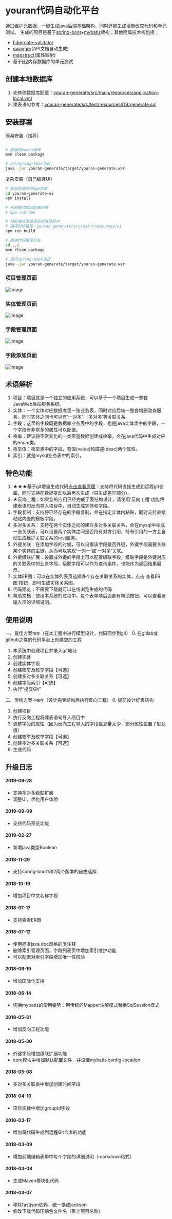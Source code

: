 # youran代码自动化平台

通过维护元数据，一键生成java后端基础架构，同时还能生成增删改查代码和单元测试。
生成的项目是基于[spring-boot](https://spring.io/projects/spring-boot/)+[mybatis](http://www.mybatis.org/mybatis-3/)架构；其他附属技术栈包括：
- [hibernate-validator](http://hibernate.org/validator/releases/)
- [swagger](https://swagger.io/)(API文档自动生成)
- [mapstruct](http://mapstruct.org/)(属性映射)
- 基于[H2](http://www.h2database.com)内存数据库的单元测试

## 创建本地数据库
1. 先修改数据库配置：[youran-generate/src/main/resources/application-local.yml](./youran-generate/src/main/resources/application-local.yml)
2. 建表语句参考：[youran-generate/src/test/resources/DB/generate.sql](./youran-generate/src/test/resources/DB/generate.sql)

## 安装部署

简易安装（推荐）
``` bash

# 直接用maven编译
mvn clean package

# 运行spring-boot项目
java -jar youran-generate/target/youran-generate.war

```

复杂安装（自己编译UI）
``` bash
# 安装前端项目npm依赖
cd youran-generate-ui
npm install

# 开发模式启动前端环境
# npm run dev

# 将前端资源编译到后端项目中
# 编译目标路径：youran-generate/src/main/resources/ui
npm run build

# 后端代码编译打包
cd ../
mvn clean package

# 运行spring-boot项目
java -jar youran-generate/target/youran-generate.war

```
### 项目管理页面
![image](doc/image1.png)
### 实体管理页面
![image](doc/image2.png)
### 字段管理页面
![image](doc/image3.png)
### 字段添加页面
![image](doc/image4.png)


## 术语解析
1. 项目：项目就是一个独立的应用系统，可以基于一个项目生成一整套JavaWeb后端服务系统。
2. 实体：一个实体对应数据库里一张业务表，同时对应后端一整套增删改查服务，同时实体之间也可以有‘一对多’，‘多对多’等关联关系。
3. 字段：这里的字段既是数据库业务表中的字段，也是java实体类中的字段，一个字段有非常多的属性可以配置。
4. 枚举：建议将不常变化的一类常量数据创建成枚举，会在java代码中生成对应的enum类。
5. 枚举值：枚举类中的字段，有值(value)和描述(desc)两个属性。
6. 索引：就是mysql业务表中的索引。


## 特色功能
1. ★★★基于git增量生成代码[点击查看原理](/doc/IncrementalGeneration.md)：支持将代码直接生成到远程git仓库，同时支持在数据变动以后再次生成（只生成差异部分）。
2. ★反向工程：如果您的应用已经完成了表结构设计，请使用'反向工程'功能将建表语句反向导入项目中，自动生成实体和字段。
3. 字段复制：支持将已经存在的字段复制，并在指定实体内粘贴，同时支持直接粘贴内置的模板字段。
4. 多对多关系：支持在两个实体之间的建立多对多关联关系，会在mysql中生成一张关联表，可以设置两个实体之间是否持有对方引用，持有引用的一方会自动生成维护关联关系的rest服务。
5. 外键关联：在添加字段的时候，可以设置该字段是否外键，外键字段需要关联某个实体的主键，从而可以实现‘一对一’或‘一对多’关联。
6. 外键级联扩展：设置成外键的字段上可以配置级联字段，级联字段是外键对应的关联表中的业务字段，级联字段可以作为查询条件，也能作为返回结果展示。
7. 实体ER图：可以在实体列表页选择多个存在关联关系的实体，点击'查看ER图'按钮，即可生成实体关系图。
8. 代码预览：不需要下载就可以在线浏览生成的代码
9. 帮助文档：使用本系统的过程中，每个表单项后面都有帮助按钮，可以查看该输入项的详细说明。

## 使用说明

一、最佳方案`推荐`（在本工程中进行模型设计，代码同步到git）
0. 在gitlab或github之类的代码平台上创建空的工程
1. 本系统中创建项目并录入git地址
2. 创建实体
3. 创建实体字段
4. 创建枚举及枚举字段【可选】
5. 创建多对多关联关系【可选】
6. 创建字段索引【可选】
7. 执行“提交Git”


二、传统方案`不推荐`（设计完表结构后执行反向工程）
0. 提前设计好表结构
1. 创建项目
2. 执行反向工程将建表语句导入项目中
3. 调整字段的属性（因为反向工程导入的字段信息量太少，部分属性设置了默认值）
4. 创建枚举及枚举字段【可选】
5. 创建多对多关联关系【可选】
7. 生成代码


## 升级日志

#### 2019-09-28
- 支持多对多级联扩展
- 调整UI，优化用户体验

#### 2019-09-09
- 支持代码预览功能

#### 2019-02-27
- 新增java类型Boolean

#### 2018-11-29
- 支持spring-boot1和2两个版本的自由选择

#### 2018-10-19
- 增加项目中文名称字段

#### 2018-07-17
- 支持查看ER图

#### 2018-07-12
- 使用标准java doc风格的类注释
- 删除索引管理页面，字段列表页中增加索引维护功能
- 可以配置对索引字段增加唯一性校验

#### 2018-06-19
- 增加国际化支持

#### 2018-06-14
- 切换mybatis的使用姿势：用传统的Mapper注解模式替换SqlSession模式

#### 2018-05-31
- 增加反向工程功能

#### 2018-05-30
- 外键字段增加级联扩展功能
- core模块中增加默认配置文件，并设置mybatis.config-location

#### 2018-05-08
- 多对多关联表中增加创建时间字段

#### 2018-04-10
- 项目实体中增加groupId字段

#### 2018-03-17
- 增加将代码生成到远程Git仓库的功能

#### 2018-03-09
- 增加前端编辑表单中每个字段的详细说明（markdown格式）

#### 2018-03-08
- 生成Maven模块化代码

#### 2018-03-07
- 移除fastjson依赖，统一换成jackson
- 修改下载代码压缩包文件名（带上项目名称）
